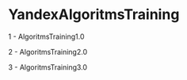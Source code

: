 # YandexAlgoritmsTraining

1 - AlgoritmsTraining1.0

2 - AlgoritmsTraining2.0

3 - AlgoritmsTraining3.0
